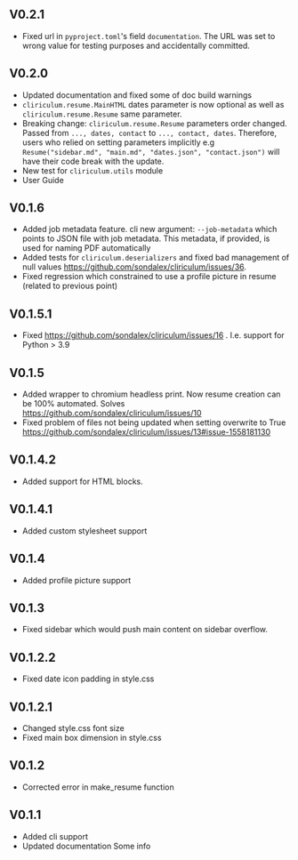 ## V0.2.1

* Fixed url in `pyproject.toml`'s field `documentation`. The URL was set to wrong value for testing purposes and accidentally committed. 

## V0.2.0

* Updated documentation and fixed some of doc build warnings
* `cliriculum.resume.MainHTML` dates parameter is now optional as well as `cliriculum.resume.Resume` same parameter.
* Breaking change: `cliriculum.resume.Resume` parameters order changed. Passed from `..., dates, contact` to `..., contact, dates`. 
Therefore, users who relied on setting parameters implicitly e.g 
`Resume("sidebar.md", "main.md", "dates.json", "contact.json")` will have their code break with the update. 
* New test for `cliriculum.utils` module
* User Guide

## V0.1.6

* Added job metadata feature. cli new argument: `--job-metadata` which points to JSON file with job metadata. This metadata, if provided, is used for naming PDF automatically
* Added tests for `cliriculum.deserializers` and fixed bad management of null values https://github.com/sondalex/cliriculum/issues/36.
* Fixed regression which constrained to use a profile picture in resume (related to previous point)

## V0.1.5.1

* Fixed https://github.com/sondalex/cliriculum/issues/16 . I.e. support for Python > 3.9

## V0.1.5

* Added wrapper to chromium headless print. Now resume creation can be 100% automated. Solves https://github.com/sondalex/cliriculum/issues/10
* Fixed problem of files not being updated when setting overwrite to True https://github.com/sondalex/cliriculum/issues/13#issue-1558181130


## V0.1.4.2

* Added support for HTML blocks.

## V0.1.4.1

* Added custom stylesheet support

## V0.1.4

* Added profile picture support

## V0.1.3

* Fixed sidebar which would push main content on sidebar overflow.

## V0.1.2.2

* Fixed date icon padding in  style.css

## V0.1.2.1

* Changed style.css font size
* Fixed main box dimension in style.css

## V0.1.2

* Corrected error in make_resume function

## V0.1.1

* Added cli support
* Updated documentation
Some info
